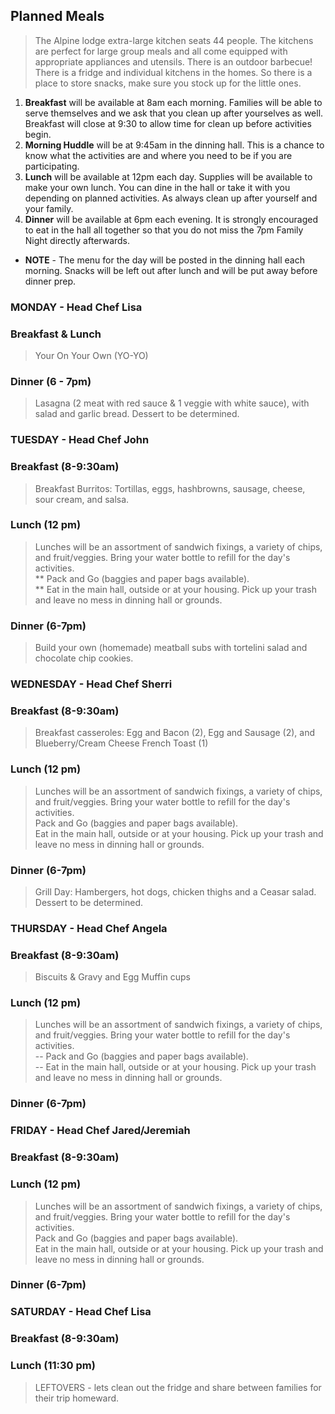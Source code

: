 ## Planned Meals
> The Alpine lodge extra-large kitchen seats 44 people.  The kitchens are perfect for large group meals and all come equipped with appropriate appliances and utensils. There is an outdoor barbecue!  There is a fridge and individual kitchens in the homes.   So there is a place to store snacks, make sure you stock up for the little ones.

1. **Breakfast** will be available at 8am each morning. Families will be able to serve themselves and we ask that you clean up after yourselves as well. Breakfast will close at 9:30 to allow time for clean up before activities begin.
2.  **Morning Huddle** will be at 9:45am in the dinning hall.  This is a chance to know what the activities are and where you need to be if you are participating.
3.  **Lunch** will be available at 12pm each day.  Supplies will be available to make your own lunch.  You can dine in the hall or take it with you depending on planned activities.  As always clean up after yourself and your family.  
4.  **Dinner** will be available at 6pm each evening. It is strongly encouraged to eat in the hall all together so that you do not miss the 7pm Family Night directly afterwards.
- **NOTE** - The menu for the day will be posted in the dinning hall each morning. Snacks will be left out after lunch and will be put away before dinner prep.
    
### MONDAY - Head Chef Lisa 
### Breakfast & Lunch
> Your On Your Own (YO-YO)

### Dinner (6 - 7pm)
> Lasagna (2 meat with red sauce & 1 veggie with white sauce), with salad and garlic bread. Dessert to be determined.

### TUESDAY - Head Chef John
### Breakfast (8-9:30am)
> Breakfast Burritos: Tortillas, eggs, hashbrowns, sausage, cheese, sour cream, and salsa.

### Lunch (12 pm)
> Lunches will be an assortment of sandwich fixings, a variety of chips, and fruit/veggies.  Bring your water bottle to refill for the day's activities.  
>  ** Pack and Go (baggies and paper bags available).  
>  ** Eat in the main hall, outside or at your housing. Pick up your trash and leave no mess in dinning hall or grounds. 

### Dinner (6-7pm)
> Build your own (homemade) meatball subs with tortelini salad and chocolate chip cookies.

### WEDNESDAY - Head Chef Sherri
### Breakfast (8-9:30am)
> Breakfast casseroles: Egg and Bacon (2), Egg and Sausage (2), and Blueberry/Cream Cheese French Toast (1)

### Lunch (12 pm)
> Lunches will be an assortment of sandwich fixings, a variety of chips, and fruit/veggies.  Bring your water bottle to refill for the day's activities.  
>      Pack and Go (baggies and paper bags available).  
>      Eat in the main hall, outside or at your housing. Pick up your trash and leave no mess in dinning hall or grounds. 

### Dinner (6-7pm)
> Grill Day: Hambergers, hot dogs, chicken thighs and a Ceasar salad. Dessert to be determined.

### THURSDAY - Head Chef Angela
### Breakfast (8-9:30am)
> Biscuits & Gravy and Egg Muffin cups

### Lunch (12 pm)
> Lunches will be an assortment of sandwich fixings, a variety of chips, and fruit/veggies.  Bring your water bottle to refill for the day's activities.  
> -- Pack and Go (baggies and paper bags available).  
> -- Eat in the main hall, outside or at your housing. Pick up your trash and leave no mess in dinning hall or grounds. 

### Dinner (6-7pm)


### FRIDAY - Head Chef Jared/Jeremiah
### Breakfast (8-9:30am)

### Lunch (12 pm)
> Lunches will be an assortment of sandwich fixings, a variety of chips, and fruit/veggies.  Bring your water bottle to refill for the day's activities.  
>      Pack and Go (baggies and paper bags available).  
>      Eat in the main hall, outside or at your housing. Pick up your trash and leave no mess in dinning hall or grounds. 

### Dinner (6-7pm)


### SATURDAY - Head Chef Lisa 
### Breakfast (8-9:30am)

### Lunch (11:30 pm)
> LEFTOVERS - lets clean out the fridge and share between families for their trip homeward. 
